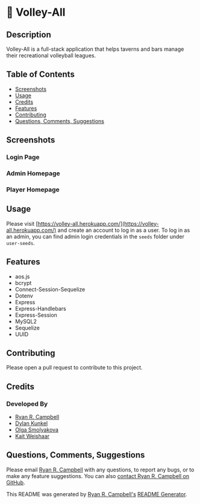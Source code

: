 # 🏐 Volley-All

## Description
Volley-All is a full-stack application that helps taverns and bars manage their recreational volleyball leagues.

## Table of Contents
- [Screenshots](#screenshots)
- [Usage](#usage)
- [Credits](#credits)
- [Features](#features)
- [Contributing](#contributing)
- [Questions, Comments, Suggestions](#questions-comments-suggestions)

## Screenshots
### Login Page

### Admin Homepage

### Player Homepage

## Usage
Please visit [https://volley-all.herokuapp.com/](https://volley-all.herokuapp.com/) and create an account to log in as a user. To log in as an admin, you can find admin login credentials in the `seeds` folder under `user-seeds`.

## Features
 - aos.js
 - bcrypt
 - Connect-Session-Sequelize
 - Dotenv
 - Express
 - Express-Handlebars
 - Express-Session
 - MySQL2
 - Sequelize
 - UUID

## Contributing
Please open a pull request to contribute to this project.

## Credits
### Developed By
- [Ryan R. Campbell](https://www.github.com/rrcampbell-exe/)
- [Dylan Kunkel](https://www.github.com/dkunk7/)
- [Olga Smolyakova](https://www.github.com/smolyakova30/)
- [Kait Weishaar](https://www.github.com/kait-weishaar/)

## Questions, Comments, Suggestions
Please email [Ryan R. Campbell](mailto:campbell.ryan.r@gmail.com) with any questions, to report any bugs, or to make any feature suggestions. You can also [contact Ryan R. Campbell on GitHub](https://www.github.com/rrcampbell-exe/).

This README was generated by [Ryan R. Campbell's](https://www.github.com/rrcampbell-exe/) [README Generator](https://github.com/rrcampbell-exe/readme-generator).